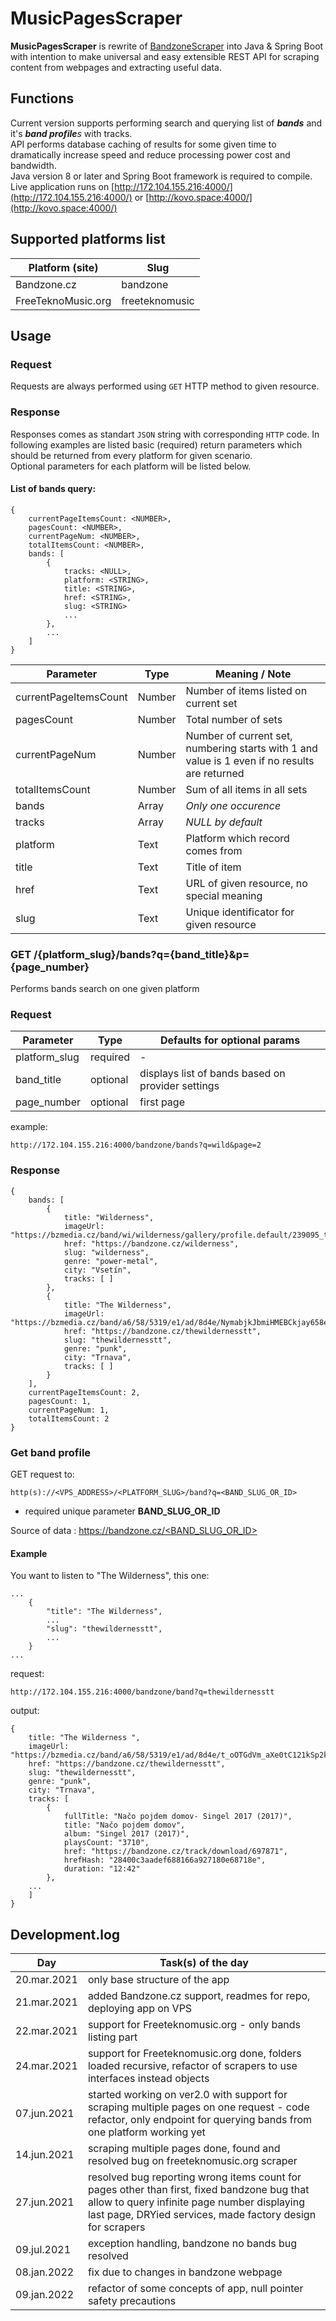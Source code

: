 # MusicPagesScraper

**MusicPagesScraper** is rewrite of [BandzoneScraper](https://github.com/K0V0/BandzoneScraper) 
into Java & Spring Boot with intention to make universal and easy extensible REST API for scraping content from webpages
and extracting useful data.



## Functions

Current version supports performing search and querying list of ***bands*** and it's ***band profile**s* with tracks.  
API performs database caching of results for some given time to dramatically increase speed and reduce processing power 
cost and bandwidth.  
Java version 8 or later and Spring Boot framework is required to compile.  
Live application runs on [http://172.104.155.216:4000/](http://172.104.155.216:4000/) 
or [http://kovo.space:4000/](http://kovo.space:4000/)  

## Supported platforms list

| Platform (site) | Slug |
| --------------- | ---- |
| Bandzone.cz | bandzone |
| FreeTeknoMusic.org | freeteknomusic |

## Usage

### Request
Requests are always performed using ``GET`` HTTP method to given resource.

### Response

Responses comes as standart ``JSON`` string with corresponding ``HTTP`` code. In following examples are listed basic 
(required) return parameters which should be returned from every platform for given scenario.  
Optional parameters for each platform will be listed below.

#### List of bands query:
```
{
    currentPageItemsCount: <NUMBER>,
    pagesCount: <NUMBER>,
    currentPageNum: <NUMBER>,
    totalItemsCount: <NUMBER>,
    bands: [
        {
            tracks: <NULL>,
            platform: <STRING>,
            title: <STRING>,
            href: <STRING>,
            slug: <STRING>
            ...
        },
        ...
    ]
}
```
| Parameter             | Type | Meaning / Note                                                                                |
|-----------------------|------|-----------------------------------------------------------------------------------------------|
| currentPageItemsCount | Number | Number of items listed on current set                                                         |
| pagesCount            | Number | Total number of sets                                                                          |
| currentPageNum        | Number | Number of current set, numbering starts with 1 and value is 1 even if no results are returned |
| totalItemsCount       | Number | Sum of all items in all sets                                                                  |
| bands                 | Array | *Only one occurence*                                                                          |
| tracks                | Array | *NULL by default*                                                                             |
| platform              | Text | Platform which record comes from                                                              |
| title                 | Text | Title of item                                                                                 |
| href | Text | URL of given resource, no special meaning                                                     |
| slug | Text | Unique identificator for given resource |
### GET /{platform_slug}/bands?q={band_title}&p={page_number}

Performs bands search on one given platform 

### Request

| Parameter | Type     | Defaults for optional params                    |
| --- |----------|-------------------------------------------------|
| platform_slug | required | - | 
| band_title | optional | displays list of bands based on provider settings |     
| page_number | optional | first page |

example:
```
http://172.104.155.216:4000/bandzone/bands?q=wild&page=2
```

### Response
```
{
	bands: [
		{
			title: "Wilderness",
			imageUrl: "https://bzmedia.cz/band/wi/wilderness/gallery/profile.default/239095_t_s.jpg",
			href: "https://bandzone.cz/wilderness",
			slug: "wilderness",
			genre: "power-metal",
			city: "Vsetín",
			tracks: [ ]
		},
		{
			title: "The Wilderness",
			imageUrl: "https://bzmedia.cz/band/a6/58/5319/e1/ad/8d4e/NymabjkJbmiHMEBCkjay658emY_CCFGu.jpg",
			href: "https://bandzone.cz/thewildernesstt",
			slug: "thewildernesstt",
			genre: "punk",
			city: "Trnava",
			tracks: [ ]
		}
	],
	currentPageItemsCount: 2,
	pagesCount: 1,
	currentPageNum: 1,
	totalItemsCount: 2
}

```

### Get band profile

GET request to:

```
http(s)://<VPS_ADDRESS>/<PLATFORM_SLUG>/band?q=<BAND_SLUG_OR_ID>
```
* required unique parameter **BAND_SLUG_OR_ID**  

Source of data : [https://bandzone.cz/<BAND_SLUG_OR_ID>](https://bandzone.cz/thewildernesstt)

#### Example

You want to listen to "The Wilderness", this one:

```
...
	{
		"title": "The Wilderness",
		...
		"slug": "thewildernesstt",
		...
	}
...
```

request:

```
http://172.104.155.216:4000/bandzone/band?q=thewildernesstt
```

output:

```
{
	title: "The Wilderness ",
	imageUrl: "https://bzmedia.cz/band/a6/58/5319/e1/ad/8d4e/t_oOTGdVm_aXe0tC121kSp2ko_ZtrMCI.jpg",
	href: "https://bandzone.cz/thewildernesstt",
	slug: "thewildernesstt",
	genre: "punk",
	city: "Trnava",
	tracks: [
		{
			fullTitle: "Načo pojdem domov- Singel 2017 (2017)",
			title: "Načo pojdem domov",
			album: "Singel 2017 (2017)",
			playsCount: "3710",
			href: "https://bandzone.cz/track/download/697871",
			hrefHash: "28400c3aadef688166a927180e68718e",
			duration: "12:42"
		},
	...
	]
}
```

## Development.log

| Day         | Task(s) of the day |
|-------------| --- |
| 20.mar.2021 | only base structure of the app |
| 21.mar.2021 | added Bandzone.cz support, readmes for repo, deploying app on VPS |
| 22.mar.2021 | support for Freeteknomusic.org - only bands listing part |
| 24.mar.2021 | support for Freeteknomusic.org done, folders loaded recursive, refactor of scrapers to use interfaces instead objects |
| 07.jun.2021 | started working on ver2.0 with support for scraping multiple pages on one request - code refactor, only endpoint for querying bands from one platform working yet |
| 14.jun.2021 | scraping multiple pages done, found and resolved bug on freeteknomusic.org scraper |
| 27.jun.2021 | resolved bug reporting wrong items count for pages other than first, fixed bandzone bug that allow to query infinite page number displaying last page, DRYied services, made factory design for scrapers |
| 09.jul.2021 | exception handling, bandzone no bands bug resolved |
| 08.jan.2022 | fix due to changes in bandzone webpage |
| 09.jan.2022 | refactor of some concepts of app, null pointer safety precautions |
